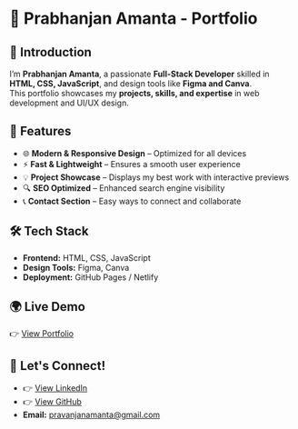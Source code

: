 # 🚀 Prabhanjan Amanta - Portfolio  

## 📌 Introduction  
I’m **Prabhanjan Amanta**, a passionate **Full-Stack Developer** skilled in **HTML, CSS, JavaScript**, and design tools like **Figma and Canva**.  
This portfolio showcases my **projects, skills, and expertise** in web development and UI/UX design.  

## 🎨 Features  
- 🌐 **Modern & Responsive Design** – Optimized for all devices  
- ⚡ **Fast & Lightweight** – Ensures a smooth user experience  
- 💡 **Project Showcase** – Displays my best work with interactive previews  
- 🔍 **SEO Optimized** – Enhanced search engine visibility  
- 📞 **Contact Section** – Easy ways to connect and collaborate  

## 🛠️ Tech Stack  
- **Frontend:** HTML, CSS, JavaScript  
- **Design Tools:** Figma, Canva  
- **Deployment:** GitHub Pages / Netlify  

## 🌍 Live Demo  
👉 [View Portfolio](https://pravanjanamanta.netlify.app/)

## 📧 Let's Connect!  
- 👉 [View LinkedIn](https://www.linkedin.com/in/pravanjan-17p/)
- 👉 [View GitHub](https://github.com/Prabhanjan-17p)
- **Email:** pravanjanamanta@gmail.com  


